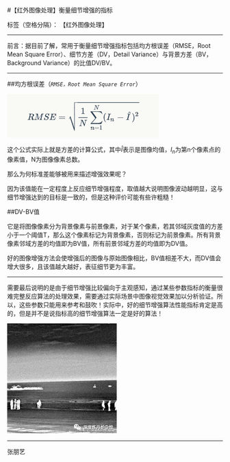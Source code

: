<head>
    <script src="https://cdn.mathjax.org/mathjax/latest/MathJax.js?config=TeX-AMS-MML_HTMLorMML" type="text/javascript"></script>
    <script type="text/x-mathjax-config">
        MathJax.Hub.Config({
            tex2jax: {
            skipTags: ['script', 'noscript', 'style', 'textarea', 'pre'],
            inlineMath: [['$','$']]
            }
        });
    </script>
</head>

#【红外图像处理】衡量细节增强的指标

标签（空格分隔）：  【红外图像处理】

---

前言：据目前了解，常用于衡量细节增强指标包括均方根误差（RMSE，Root Mean Square Error）、细节方差（DV，Detail Variance）与背景方差（BV，Background Variance）的比值DV/BV。

---

##均方根误差（*`RMSE，Root Mean Square Error`*）

![Alt text](/img/RMSE.png)

这个公式实际上就是方差的计算公式，其中$\hat I$表示是图像均值，$I_n$为第n个像素点的像素值，N为图像像素总数。


那么为何标准差能够被用来描述增强效果呢？



因为该值能在一定程度上反应细节增强程度，取值越大说明图像波动越明显，这与细节增强达到的目标是一致的，但是这种评价可能有些许粗糙！


##DV-BV值

它是将图像像素分为背景像素与前景像素，对于某个像素，若其邻域灰度值的方差小于一个阈值T，那么这个像素标记为背景像素，否则标记为前景像素。所有背景像素邻域方差的均值即为BV值，所有前景邻域方差的均值即为DV值。


好的图像增强方法会使增强后的图像与原始图像相比，BV值相差不大，而DV值会增大很多，且该值越大越好，表征细节更为丰富。


---

需要最后说明的是由于细节增强比较偏向于主观感知，通过某些参数指标的衡量很难完整反应算法的处理效果，需要通过实际场景中图像视觉效果加以分析验证。所以，这些参数只能用来参考和鼓吹！实际中，好的细节增强算法性能指标肯定是高的，但是并不是说指标高的细节增强算法一定是好的算法！



![Alt text](/img/infrared.png)

---

张朋艺 

